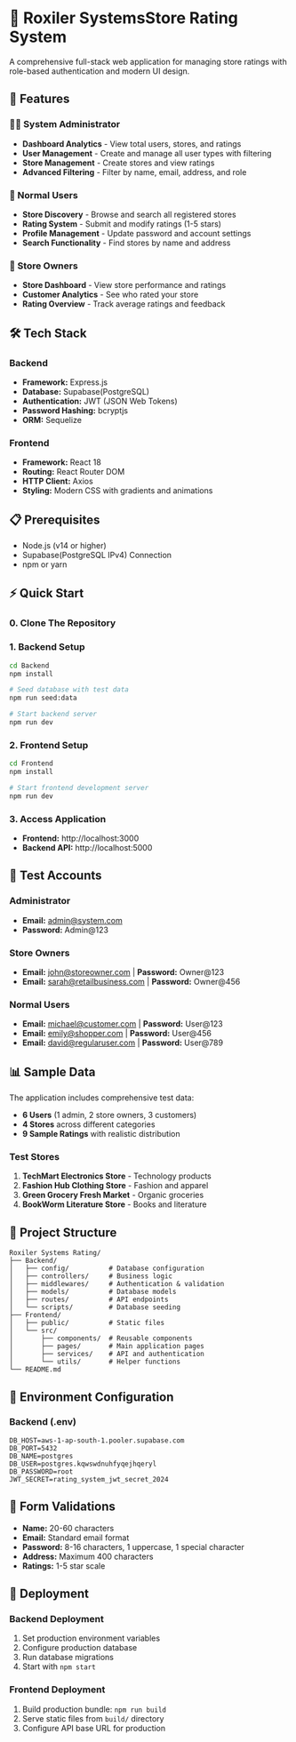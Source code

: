 # 🏪 Roxiler SystemsStore Rating System

A comprehensive full-stack web application for managing store ratings with role-based authentication and modern UI design.

## 🚀 Features

### 👨‍💼 System Administrator
- **Dashboard Analytics** - View total users, stores, and ratings
- **User Management** - Create and manage all user types with filtering
- **Store Management** - Create stores and view ratings
- **Advanced Filtering** - Filter by name, email, address, and role

### 👤 Normal Users
- **Store Discovery** - Browse and search all registered stores
- **Rating System** - Submit and modify ratings (1-5 stars)
- **Profile Management** - Update password and account settings
- **Search Functionality** - Find stores by name and address

### 🏪 Store Owners
- **Store Dashboard** - View store performance and ratings
- **Customer Analytics** - See who rated your store
- **Rating Overview** - Track average ratings and feedback

## 🛠️ Tech Stack

### Backend
- **Framework:** Express.js
- **Database:** Supabase(PostgreSQL)
- **Authentication:** JWT (JSON Web Tokens)
- **Password Hashing:** bcryptjs
- **ORM:** Sequelize

### Frontend
- **Framework:** React 18
- **Routing:** React Router DOM
- **HTTP Client:** Axios
- **Styling:** Modern CSS with gradients and animations

## 📋 Prerequisites

- Node.js (v14 or higher)
- Supabase(PostgreSQL IPv4) Connection
- npm or yarn

## ⚡ Quick Start
### 0. Clone The Repository
### 1. Backend Setup
```bash
cd Backend
npm install

# Seed database with test data
npm run seed:data

# Start backend server
npm run dev
```

### 2. Frontend Setup
```bash
cd Frontend
npm install

# Start frontend development server
npm run dev
```

### 3. Access Application
- **Frontend:** http://localhost:3000
- **Backend API:** http://localhost:5000

## 🔐 Test Accounts

### Administrator
- **Email:** admin@system.com
- **Password:** Admin@123

### Store Owners
- **Email:** john@storeowner.com | **Password:** Owner@123
- **Email:** sarah@retailbusiness.com | **Password:** Owner@456

### Normal Users
- **Email:** michael@customer.com | **Password:** User@123
- **Email:** emily@shopper.com | **Password:** User@456
- **Email:** david@regularuser.com | **Password:** User@789

## 📊 Sample Data

The application includes comprehensive test data:
- **6 Users** (1 admin, 2 store owners, 3 customers)
- **4 Stores** across different categories
- **9 Sample Ratings** with realistic distribution

### Test Stores
1. **TechMart Electronics Store** - Technology products
2. **Fashion Hub Clothing Store** - Fashion and apparel
3. **Green Grocery Fresh Market** - Organic groceries
4. **BookWorm Literature Store** - Books and literature


## 📁 Project Structure

```
Roxiler Systems Rating/
├── Backend/
│   ├── config/          # Database configuration
│   ├── controllers/     # Business logic
│   ├── middlewares/     # Authentication & validation
│   ├── models/          # Database models
│   ├── routes/          # API endpoints
│   └── scripts/         # Database seeding
├── Frontend/
│   ├── public/          # Static files
│   └── src/
│       ├── components/  # Reusable components
│       ├── pages/       # Main application pages
│       ├── services/    # API and authentication
│       └── utils/       # Helper functions
└── README.md
```

## 🔧 Environment Configuration

### Backend (.env)
```env
DB_HOST=aws-1-ap-south-1.pooler.supabase.com
DB_PORT=5432
DB_NAME=postgres
DB_USER=postgres.kqwswdnuhfyqejhqeryl
DB_PASSWORD=root
JWT_SECRET=rating_system_jwt_secret_2024

```

## 📝 Form Validations

- **Name:** 20-60 characters
- **Email:** Standard email format
- **Password:** 8-16 characters, 1 uppercase, 1 special character
- **Address:** Maximum 400 characters
- **Ratings:** 1-5 star scale

## 🚀 Deployment

### Backend Deployment
1. Set production environment variables
2. Configure production database
3. Run database migrations
4. Start with `npm start`

### Frontend Deployment
1. Build production bundle: `npm run build`
2. Serve static files from `build/` directory
3. Configure API base URL for production



